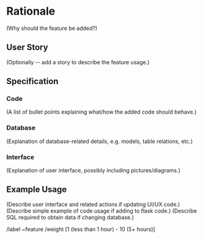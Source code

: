 # Rationale

(Why should the feature be added?)

## User Story

(Optionally -- add a story to describe the feature usage.)

## Specification

### Code

(A list of bullet points explaining what/how the added code should behave.)

### Database

(Explanation of database-related details, e.g. models, table relations, etc.)

### Interface

(Explanation of user interface, possibly including pictures/diagrams.)

## Example Usage

(Describe user interface and related actions if updating UI/UX code.)
(Describe simple example of code usage if adding to flask code.)
(Describe SQL required to obtain data if changing database.)

/label ~feature
/weight [1 (less than 1 hour) - 10 (5+ hours)]
